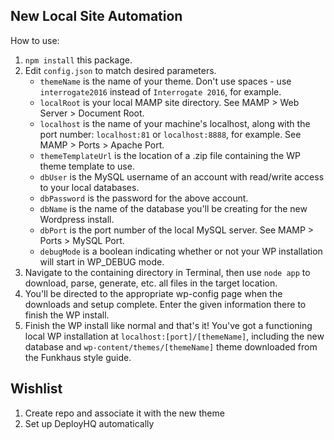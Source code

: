 ## New Local Site Automation
How to use:

1. `npm install` this package.
1. Edit `config.json` to match desired parameters.
    * `themeName` is the name of your theme. Don't use spaces - use `interrogate2016` instead of `Interrogate 2016`, for example.
    * `localRoot` is your local MAMP site directory. See MAMP > Web Server > Document Root.
    * `localhost` is the name of your machine's localhost, along with the  port number: `localhost:81` or `localhost:8888`, for example. See MAMP > Ports > Apache Port.
    * `themeTemplateUrl` is the location of a .zip file containing the WP theme template to use.
    * `dbUser` is the MySQL username of an account with read/write access to your local databases.
    * `dbPassword` is the password for the above account.
    * `dbName` is the name of the database you'll be creating for the new Wordpress install.
    * `dbPort` is the port number of the local MySQL server. See MAMP > Ports > MySQL Port.
    * `debugMode` is a boolean indicating whether or not your WP installation will start in WP_DEBUG mode.
1. Navigate to the containing directory in Terminal, then use `node app` to download, parse, generate, etc. all files in the target location.
1. You'll be directed to the appropriate wp-config page when the downloads and setup complete. Enter the given information there to finish the WP install.
1. Finish the WP install like normal and that's it! You've got a functioning local WP installation at `localhost:[port]/[themeName]`, including the new database and `wp-content/themes/[themeName]` theme downloaded from the Funkhaus style guide.



## Wishlist
1. Create repo and associate it with the new theme
1. Set up DeployHQ automatically